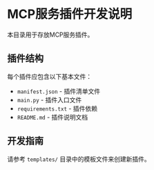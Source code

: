 # MCP服务插件开发说明

本目录用于存放MCP服务插件。

## 插件结构

每个插件应包含以下基本文件：
- `manifest.json` - 插件清单文件
- `main.py` - 插件入口文件
- `requirements.txt` - 插件依赖
- `README.md` - 插件说明文档

## 开发指南

请参考 `templates/` 目录中的模板文件来创建新插件。

